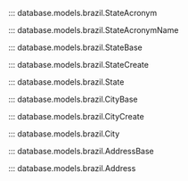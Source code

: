<!--
Jacobson is a self hosted zipcode API
Copyright (C) 2023-2024  Christian G. Semke.

This program is free software: you can redistribute it and/or modify
it under the terms of the GNU Affero General Public License as
published by the Free Software Foundation, either version 3 of the
License, or (at your option) any later version.

This program is distributed in the hope that it will be useful,
but WITHOUT ANY WARRANTY; without even the implied warranty of
MERCHANTABILITY or FITNESS FOR A PARTICULAR PURPOSE.  See the
GNU Affero General Public License for more details.

You should have received a copy of the GNU Affero General Public License
along with this program.  If not, see <https://www.gnu.org/licenses/>.
-->

::: database.models.brazil.StateAcronym

::: database.models.brazil.StateAcronymName

::: database.models.brazil.StateBase

::: database.models.brazil.StateCreate

::: database.models.brazil.State

::: database.models.brazil.CityBase

::: database.models.brazil.CityCreate

::: database.models.brazil.City

::: database.models.brazil.AddressBase

::: database.models.brazil.Address
